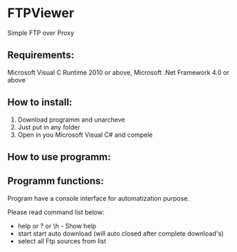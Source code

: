 # FTPViewer

Simple FTP over Proxy 

## Requirements:
 Microsoft Visual C Runtime 2010 or above, Microsoft .Net Framework 4.0 or above
 
## How to install:
 1. Download programm and unarcheve
 2. Just put in any folder
 3. Open in you Microsoft Visual C# and compele
 
## How to use programm:

## Programm functions:
 Program have a console interface for automatization purpose.
 
 Please read command list below:
 - help or ? or \h - Show help
 - start start auto download (will auto closed after complete download's)
 - select all Ftp sources from list

